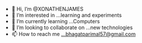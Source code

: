- 👋 Hi, I’m @XONATHENJAMES
- 👀 I’m interested in ...learning and experiments
- 🌱 I’m currently learning ...Computers
- 💞️ I’m looking to collaborate on ...new technologies
- 📫 How to reach me ...bhagatparimal57@gmail.com

<!---
XONATHENJAMES/XONATHENJAMES is a ✨ special ✨ repository because its `README.md` (this file) appears on your GitHub profile.
You can click the Preview link to take a look at your changes.
--->
